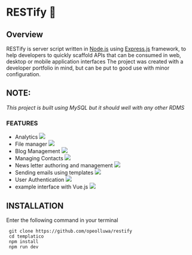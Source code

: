 # RESTify :rocket:



## Overview
RESTify is server script  written in [Node.js](https://nodejs.org) using [Express.js](https://expressjs.com) framework, to help developers to quickly scaffold  APIs that can be consumed in web, desktop or mobile application interfaces 
The project was created with a developer portfolio in mind, but can be put to good use with minor configuration.



## NOTE:
_This project is built using MySQL
but it should well with any other RDMS_



### FEATURES
- Analytics ![](https://progress-bar.dev/70?title=processing)
- File manager ![](https://progress-bar.dev/30?title=planning)
- Blog Management ![](https://progress-bar.dev/30?title=planning)
- Managing Contacts ![](https://progress-bar.dev/82?title=almost+done)
- News letter authoring and management ![](https://progress-bar.dev/30?title=planning)
- Sending emails using templates ![](https://progress-bar.dev/30?title=planning)
- User Authentication  ![](https://progress-bar.dev/87?title=almost+done)
- example interface with Vue.js ![](https://progress-bar.dev/50?title=processing)



## INSTALLATION

Enter the following command in your terminal

```shell
 git clone https://github.com/opeolluwa/restify
 cd templatico
 npm install
 npm run dev
```
